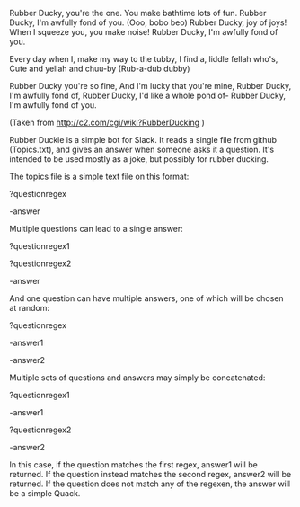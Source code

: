 
  Rubber Ducky, you're the one.
  You make bathtime lots of fun.
  Rubber Ducky, I'm awfully fond of you.
    (Ooo, bobo beo)
  Rubber Ducky, joy of joys!
  When I squeeze you, you make noise!
  Rubber Ducky, I'm awfully fond of you.

  Every day when I, make my way to the tubby,
  I find a,
    liddle fellah who's,
      Cute and yellah and chuu-by
        (Rub-a-dub dubby)

  Rubber Ducky you're so fine,
  And I'm lucky that you're mine,
  Rubber Ducky, I'm awfully fond of,
  Rubber Ducky, I'd like a whole pond of-
  Rubber Ducky, I'm awfully fond of you.

(Taken from http://c2.com/cgi/wiki?RubberDucking )

Rubber Duckie is a simple bot for Slack. It reads a single file from github (Topics.txt), and gives an answer when someone asks it a question. It's intended to be used mostly as a joke, but possibly for rubber ducking.

The topics file is a simple text file on this format:

?questionregex

-answer

Multiple questions can lead to a single answer:

?questionregex1

?questionregex2

-answer

And one question can have multiple answers, one of which will be chosen at random:

?questionregex

-answer1

-answer2

Multiple sets of questions and answers may simply be concatenated:

?questionregex1

-answer1

?questionregex2

-answer2

In this case, if the question matches the first regex, answer1 will be returned. If the question instead matches the second regex, answer2 will be returned.
If the question does not match any of the regexen, the answer will be a simple Quack.
